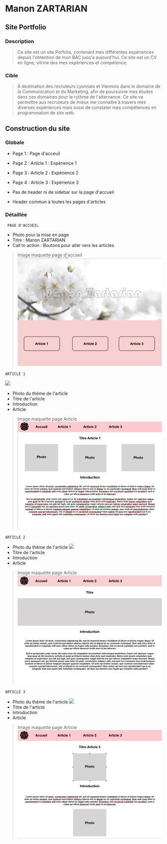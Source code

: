 # Manon ZARTARIAN

## Site Portfolio

### Description
> Ce site est un site Porfolio, contenant mes différentes expériences depuis l'obtention de mon BAC jusq'à aujourd'hui. Ce site est un CV en ligne, vitrine des mes expériences et compétence.

### Cible
>  À destination des recruteurs Lyonnais et Viennois dans le domaine de la Communication et du Marketing, afin de poursuivre mes études dans ces domaines pour le rythme de l'alternance. Ce site va permettre aux recruteurs de mieux me connaitre à travers mes diverses expériences mais aussi de constater mes compétences en programmation de site web.

## Construction du site 

### Globale
* Page 1 : Page d'acceuil
* Page 2 : Article 1 : Expérience 1
* Page 3 : Article 2 : Expérience 2 
* Page 4 : Article 3 : Expérience 3

* Pas de header ni de sidebar sur la page d'accueil
* Header commun à toutes les pages d'articles

### Détaillée
```
 PAGE D'ACCUEIL 
```
 
 * Photo pour la mise en page 
 * Titre : Manon ZARTARIAN
 * Call to action : Boutons pour aller vers les articles
 
 > Image maquette page d'accueil
 ![](./img/acceuil.jpeg)
 
```
ARTICLE 1
```
![](https://www.aleou.fr/images/etablissements/9103/max/laverrieredescordeliersext.jpg)
* Photo du thème de l'article 
* Titre de l'article
* Introduction
* Article 
> Image maquette page Article
 ![](./img/article1.jpeg)

```
ARTICLE 2
```
* Photo du thème de l'article 
![](https://static4.pagesjaunes.fr/media/ugc/recrut_ing_03854400_093155988)
* Titre de l'article
* Introduction
* Article 
> Image maquette page Article
![](./img/article.jpeg)

```
ARTICLE 3 
```
* Photo du thème de l'article 
![](http://static.adweek.com/adweek.com-prod/wp-content/uploads/2017/02/Jager-Bottle-Only_InBar.png)
* Titre de l'article
* Introduction
* Article 
> Image maquette page Article
![](./img/article3.jpeg)


